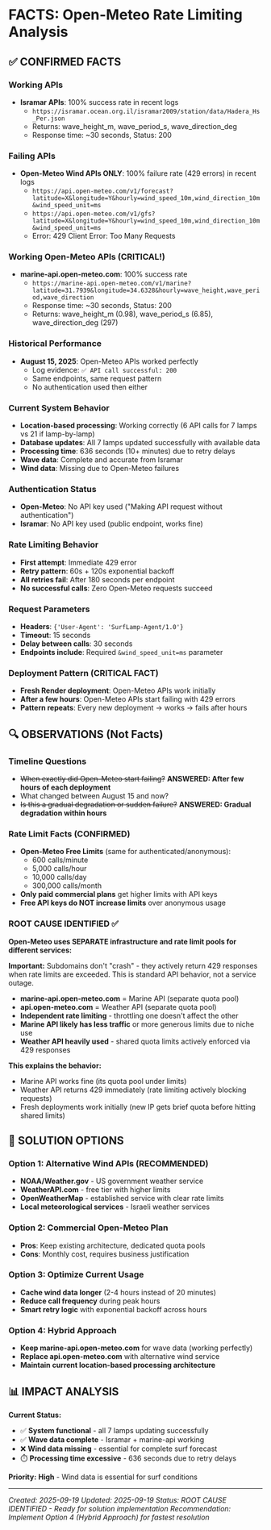 # FACTS: Open-Meteo Rate Limiting Analysis

## ✅ CONFIRMED FACTS

### Working APIs
- **Isramar APIs**: 100% success rate in recent logs
  - `https://isramar.ocean.org.il/isramar2009/station/data/Hadera_Hs_Per.json`
  - Returns: wave_height_m, wave_period_s, wave_direction_deg
  - Response time: ~30 seconds, Status: 200

### Failing APIs
- **Open-Meteo Wind APIs ONLY**: 100% failure rate (429 errors) in recent logs
  - `https://api.open-meteo.com/v1/forecast?latitude=X&longitude=Y&hourly=wind_speed_10m,wind_direction_10m&wind_speed_unit=ms`
  - `https://api.open-meteo.com/v1/gfs?latitude=X&longitude=Y&hourly=wind_speed_10m,wind_direction_10m&wind_speed_unit=ms`
  - Error: 429 Client Error: Too Many Requests

### Working Open-Meteo APIs (CRITICAL!)
- **marine-api.open-meteo.com**: 100% success rate
  - `https://marine-api.open-meteo.com/v1/marine?latitude=31.7939&longitude=34.6328&hourly=wave_height,wave_period,wave_direction`
  - Response time: ~30 seconds, Status: 200
  - Returns: wave_height_m (0.98), wave_period_s (6.85), wave_direction_deg (297)

### Historical Performance
- **August 15, 2025**: Open-Meteo APIs worked perfectly
  - Log evidence: `✅ API call successful: 200`
  - Same endpoints, same request pattern
  - No authentication used then either

### Current System Behavior
- **Location-based processing**: Working correctly (6 API calls for 7 lamps vs 21 if lamp-by-lamp)
- **Database updates**: All 7 lamps updated successfully with available data
- **Processing time**: 636 seconds (10+ minutes) due to retry delays
- **Wave data**: Complete and accurate from Isramar
- **Wind data**: Missing due to Open-Meteo failures

### Authentication Status
- **Open-Meteo**: No API key used ("Making API request without authentication")
- **Isramar**: No API key used (public endpoint, works fine)

### Rate Limiting Behavior
- **First attempt**: Immediate 429 error
- **Retry pattern**: 60s + 120s exponential backoff
- **All retries fail**: After 180 seconds per endpoint
- **No successful calls**: Zero Open-Meteo requests succeed

### Request Parameters
- **Headers**: `{'User-Agent': 'SurfLamp-Agent/1.0'}`
- **Timeout**: 15 seconds
- **Delay between calls**: 30 seconds
- **Endpoints include**: Required `&wind_speed_unit=ms` parameter

### Deployment Pattern (CRITICAL FACT)
- **Fresh Render deployment**: Open-Meteo APIs work initially
- **After a few hours**: Open-Meteo APIs start failing with 429 errors
- **Pattern repeats**: Every new deployment → works → fails after hours

## 🔍 OBSERVATIONS (Not Facts)

### Timeline Questions
- ~~When exactly did Open-Meteo start failing?~~ **ANSWERED: After few hours of each deployment**
- What changed between August 15 and now?
- ~~Is this a gradual degradation or sudden failure?~~ **ANSWERED: Gradual degradation within hours**

### Rate Limit Facts (CONFIRMED)
- **Open-Meteo Free Limits** (same for authenticated/anonymous):
  - 600 calls/minute
  - 5,000 calls/hour
  - 10,000 calls/day
  - 300,000 calls/month
- **Only paid commercial plans** get higher limits with API keys
- **Free API keys do NOT increase limits** over anonymous usage

### ROOT CAUSE IDENTIFIED ✅
**Open-Meteo uses SEPARATE infrastructure and rate limit pools for different services:**

**Important:** Subdomains don't "crash" - they actively return 429 responses when rate limits are exceeded. This is standard API behavior, not a service outage.

- **marine-api.open-meteo.com** = Marine API (separate quota pool)
- **api.open-meteo.com** = Weather API (separate quota pool)
- **Independent rate limiting** - throttling one doesn't affect the other
- **Marine API likely has less traffic** or more generous limits due to niche use
- **Weather API heavily used** - shared quota limits actively enforced via 429 responses

**This explains the behavior:**
- Marine API works fine (its quota pool under limits)
- Weather API returns 429 immediately (rate limiting actively blocking requests)
- Fresh deployments work initially (new IP gets brief quota before hitting shared limits)

## 🎯 SOLUTION OPTIONS

### Option 1: Alternative Wind APIs (RECOMMENDED)
- **NOAA/Weather.gov** - US government weather service
- **WeatherAPI.com** - free tier with higher limits
- **OpenWeatherMap** - established service with clear rate limits
- **Local meteorological services** - Israeli weather services

### Option 2: Commercial Open-Meteo Plan
- **Pros**: Keep existing architecture, dedicated quota pools
- **Cons**: Monthly cost, requires business justification

### Option 3: Optimize Current Usage
- **Cache wind data longer** (2-4 hours instead of 20 minutes)
- **Reduce call frequency** during peak hours
- **Smart retry logic** with exponential backoff across hours

### Option 4: Hybrid Approach
- **Keep marine-api.open-meteo.com** for wave data (working perfectly)
- **Replace api.open-meteo.com** with alternative wind service
- **Maintain current location-based processing architecture**

## 📊 IMPACT ANALYSIS

**Current Status:**
- ✅ **System functional** - all 7 lamps updating successfully
- ✅ **Wave data complete** - Isramar + marine-api working
- ❌ **Wind data missing** - essential for complete surf forecast
- ⏱️ **Processing time excessive** - 636 seconds due to retry delays

**Priority:** **High** - Wind data is essential for surf conditions

---
*Created: 2025-09-19*
*Updated: 2025-09-19*
*Status: ROOT CAUSE IDENTIFIED - Ready for solution implementation*
*Recommendation: Implement Option 4 (Hybrid Approach) for fastest resolution*
